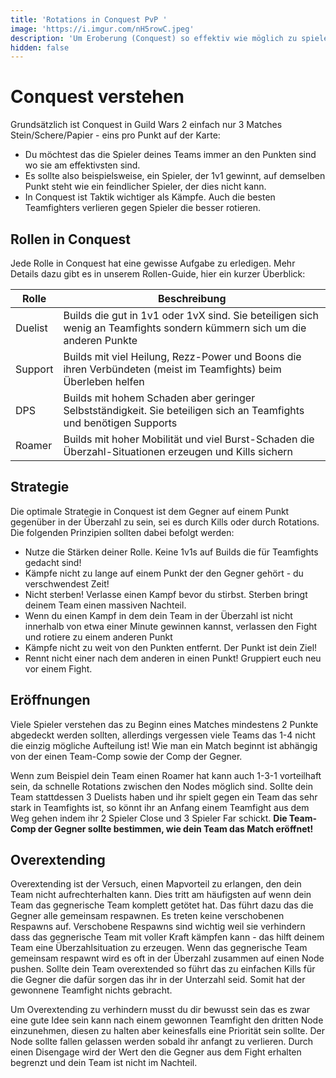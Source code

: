```yaml
---
title: 'Rotations in Conquest PvP '
image: 'https://i.imgur.com/nH5rowC.jpeg'
description: 'Um Eroberung (Conquest) so effektiv wie möglich zu spielen sind richtige Rotations und Zeitmanagement sehr wichtig. In diesem Artikel erklären wir euch die Basics.'
hidden: false
---
```


# Conquest verstehen

Grundsätzlich ist Conquest in Guild Wars 2 einfach nur 3 Matches Stein/Schere/Papier - eins pro Punkt auf der Karte:
- Du möchtest das die Spieler deines Teams immer an den Punkten sind wo sie am effektivsten sind.
- Es sollte also beispielsweise, ein Spieler, der 1v1 gewinnt, auf demselben Punkt steht wie ein feindlicher Spieler, der dies nicht kann.
- In Conquest ist Taktik wichtiger als Kämpfe. Auch die besten Teamfighters verlieren gegen Spieler die besser rotieren.

## Rollen in Conquest

Jede Rolle in Conquest hat eine gewisse Aufgabe zu erledigen. Mehr Details dazu gibt es in unserem Rollen-Guide, hier ein kurzer Überblick:

| Rolle    | Beschreibung |
|----------|--------------|
| Duelist  | Builds die gut in 1v1 oder 1vX sind. Sie beteiligen sich wenig an Teamfights sondern kümmern sich um die anderen Punkte | 
| Support  | Builds mit viel Heilung, Rezz-Power und Boons die ihren Verbündeten (meist im Teamfights) beim Überleben helfen  |
| DPS      | Builds mit hohem Schaden aber geringer Selbstständigkeit. Sie beteiligen sich an Teamfights und benötigen Supports |
| Roamer   | Builds mit hoher Mobilität und viel Burst-Schaden die Überzahl-Situationen erzeugen und Kills sichern |

## Strategie

Die optimale Strategie in Conquest ist dem Gegner auf einem Punkt gegenüber in der Überzahl zu sein, sei es durch Kills oder durch Rotations. Die folgenden Prinzipien sollten dabei befolgt werden: 
- Nutze die Stärken deiner Rolle. Keine 1v1s auf Builds die für Teamfights gedacht sind!
- Kämpfe nicht zu lange auf einem Punkt der den Gegner gehört - du verschwendest Zeit!
- Nicht sterben! Verlasse einen Kampf bevor du stirbst. Sterben bringt deinem Team einen massiven Nachteil.
- Wenn du einen Kampf in dem dein Team in der Überzahl ist nicht innerhalb von etwa einer Minute gewinnen kannst, verlassen den Fight und rotiere zu einem anderen Punkt
- Kämpfe nicht zu weit von den Punkten entfernt. Der Punkt ist dein Ziel!
- Rennt nicht einer nach dem anderen in einen Punkt! Gruppiert euch neu vor einem Fight.

## Eröffnungen

Viele Spieler verstehen das zu Beginn eines Matches mindestens 2 Punkte abgedeckt werden sollten, allerdings vergessen viele Teams das 1-4 nicht die einzig mögliche Aufteilung ist! Wie man ein Match beginnt ist abhängig von der einen Team-Comp sowie der Comp der Gegner.


Wenn zum Beispiel dein Team einen Roamer hat kann auch 1-3-1 vorteilhaft sein, da schnelle Rotations zwischen den Nodes möglich sind. Sollte dein Team stattdessen 3 Duelists haben und ihr spielt gegen ein Team das sehr stark in Teamfights ist, so könnt ihr an Anfang einem Teamfight aus dem Weg gehen indem ihr 2 Spieler Close und 3 Spieler Far schickt. **Die Team-Comp der Gegner sollte bestimmen, wie dein Team das Match eröffnet!**
## Overextending

Overextending ist der Versuch, einen Mapvorteil zu erlangen, den dein Team nicht aufrechterhalten kann. Dies tritt am häufigsten auf wenn dein Team das gegnerische Team komplett getötet hat. Das führt dazu das die Gegner alle gemeinsam respawnen. Es treten keine verschobenen Respawns auf. Verschobene Respawns sind wichtig weil sie verhindern dass das gegnerische Team mit voller Kraft kämpfen kann - das hilft deinem Team eine Überzahlsituation zu erzeugen. Wenn das gegnerische Team gemeinsam respawnt wird es oft in der Überzahl zusammen auf einen Node pushen. Sollte dein Team overextended so führt das zu einfachen Kills für die Gegner die dafür sorgen das ihr in der Unterzahl seid. Somit hat der gewonnene Teamfight nichts gebracht. 

Um Overextending zu verhindern musst du dir bewusst sein das es zwar eine gute Idee sein kann nach einem gewonnen Teamfight den dritten Node einzunehmen, diesen zu halten aber keinesfalls eine Priorität sein sollte. Der Node sollte fallen gelassen werden sobald ihr anfangt zu verlieren. Durch einen Disengage wird der Wert den die Gegner aus dem Fight erhalten begrenzt und dein Team ist nicht im Nachteil. 